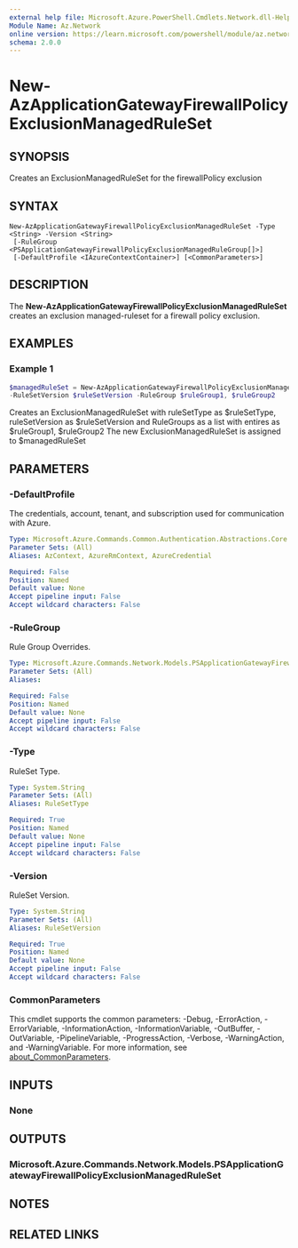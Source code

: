 ```yaml
---
external help file: Microsoft.Azure.PowerShell.Cmdlets.Network.dll-Help.xml
Module Name: Az.Network
online version: https://learn.microsoft.com/powershell/module/az.network/new-azapplicationgatewayfirewallpolicyexclusionmanagedruleset
schema: 2.0.0
---
```


# New-AzApplicationGatewayFirewallPolicyExclusionManagedRuleSet

## SYNOPSIS
Creates an ExclusionManagedRuleSet for the firewallPolicy exclusion

## SYNTAX

```
New-AzApplicationGatewayFirewallPolicyExclusionManagedRuleSet -Type <String> -Version <String>
 [-RuleGroup <PSApplicationGatewayFirewallPolicyExclusionManagedRuleGroup[]>]
 [-DefaultProfile <IAzureContextContainer>] [<CommonParameters>]
```

## DESCRIPTION
The **New-AzApplicationGatewayFirewallPolicyExclusionManagedRuleSet** creates an exclusion managed-ruleset for a firewall policy exclusion.

## EXAMPLES

### Example 1
```powershell
$managedRuleSet = New-AzApplicationGatewayFirewallPolicyExclusionManagedRuleSet -RuleSetType $ruleSetType `
-RuleSetVersion $ruleSetVersion -RuleGroup $ruleGroup1, $ruleGroup2
```

Creates an ExclusionManagedRuleSet with ruleSetType as $ruleSetType, ruleSetVersion as $ruleSetVersion and RuleGroups as a list with entires as $ruleGroup1, $ruleGroup2
The new ExclusionManagedRuleSet is assigned to $managedRuleSet

## PARAMETERS

### -DefaultProfile
The credentials, account, tenant, and subscription used for communication with Azure.

```yaml
Type: Microsoft.Azure.Commands.Common.Authentication.Abstractions.Core.IAzureContextContainer
Parameter Sets: (All)
Aliases: AzContext, AzureRmContext, AzureCredential

Required: False
Position: Named
Default value: None
Accept pipeline input: False
Accept wildcard characters: False
```

### -RuleGroup
Rule Group Overrides.

```yaml
Type: Microsoft.Azure.Commands.Network.Models.PSApplicationGatewayFirewallPolicyExclusionManagedRuleGroup[]
Parameter Sets: (All)
Aliases:

Required: False
Position: Named
Default value: None
Accept pipeline input: False
Accept wildcard characters: False
```

### -Type
RuleSet Type.

```yaml
Type: System.String
Parameter Sets: (All)
Aliases: RuleSetType

Required: True
Position: Named
Default value: None
Accept pipeline input: False
Accept wildcard characters: False
```

### -Version
RuleSet Version.

```yaml
Type: System.String
Parameter Sets: (All)
Aliases: RuleSetVersion

Required: True
Position: Named
Default value: None
Accept pipeline input: False
Accept wildcard characters: False
```

### CommonParameters
This cmdlet supports the common parameters: -Debug, -ErrorAction, -ErrorVariable, -InformationAction, -InformationVariable, -OutBuffer, -OutVariable, -PipelineVariable, -ProgressAction, -Verbose, -WarningAction, and -WarningVariable. For more information, see [about_CommonParameters](http://go.microsoft.com/fwlink/?LinkID=113216).

## INPUTS

### None

## OUTPUTS

### Microsoft.Azure.Commands.Network.Models.PSApplicationGatewayFirewallPolicyExclusionManagedRuleSet

## NOTES

## RELATED LINKS
